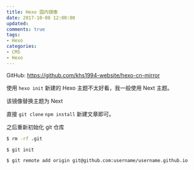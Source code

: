 ```yaml
---
title: Hexo 国内镜像
date: 2017-10-08 12:00:00
updated:
comments: true
tags:
- Hexo
categories:
- CMS
- Hexo
---
```


GitHub: https://github.com/khs1994-website/hexo-cn-mirror

<!--more-->

使用 `hexo init` 新建的 Hexo 主题不太好看，我一般使用 Next 主题。

该镜像替换主题为 Next

直接 `git clone` `npm install` 新建文章即可。

之后重新初始化 git 仓库

```bash
$ rm -rf .git

$ git init

$ git remote add origin git@github.com:username/username.github.io
```

